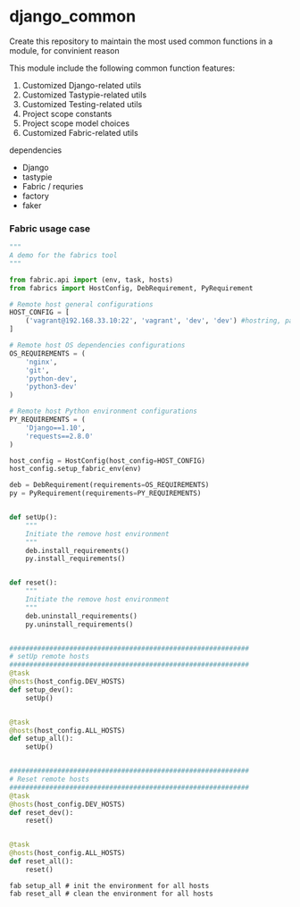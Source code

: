 # django_common

Create this repository to maintain the most used common functions in a module, for convinient reason

This module include the following common function features:
1. Customized Django-related utils
2. Customized Tastypie-related utils
3. Customized Testing-related utils
4. Project scope constants
5. Project scope model choices
6. Customized Fabric-related utils


dependencies
- Django 
- tastypie
- Fabric / requries
- factory
- faker


### Fabric usage case ###
```python
"""
A demo for the fabrics tool
"""

from fabric.api import (env, task, hosts)
from fabrics import HostConfig, DebRequirement, PyRequirement

# Remote host general configurations
HOST_CONFIG = [
    ('vagrant@192.168.33.10:22', 'vagrant', 'dev', 'dev') #hostring, password, name, role
]

# Remote host OS dependencies configurations
OS_REQUIREMENTS = (
    'nginx',
    'git',
    'python-dev',
    'python3-dev'
)

# Remote host Python environment configurations
PY_REQUIREMENTS = (
    'Django==1.10',
    'requests==2.8.0'
)

host_config = HostConfig(host_config=HOST_CONFIG)
host_config.setup_fabric_env(env)

deb = DebRequirement(requirements=OS_REQUIREMENTS)
py = PyRequirement(requirements=PY_REQUIREMENTS)


def setUp():
    """
    Initiate the remove host environment
    """
    deb.install_requirements()
    py.install_requirements()


def reset():
    """
    Initiate the remove host environment
    """
    deb.uninstall_requirements()
    py.uninstall_requirements()


############################################################
# setUp remote hosts
############################################################
@task
@hosts(host_config.DEV_HOSTS)
def setup_dev():
    setUp()


@task
@hosts(host_config.ALL_HOSTS)
def setup_all():
    setUp()


############################################################
# Reset remote hosts
############################################################
@task
@hosts(host_config.DEV_HOSTS)
def reset_dev():
    reset()


@task
@hosts(host_config.ALL_HOSTS)
def reset_all():
    reset()
```


```
fab setup_all # init the environment for all hosts
fab reset_all # clean the environment for all hosts
```


